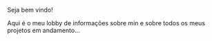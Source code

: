 Seja bem vindo!

Aqui é o meu lobby de informações sobre min e sobre todos os meus projetos em andamento...
